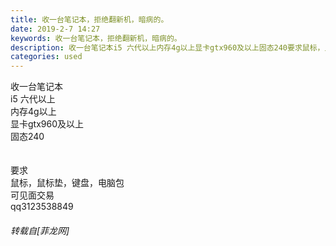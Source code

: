 ```yaml
---
title: 收一台笔记本，拒绝翻新机，暗病的。
date: 2019-2-7 14:27
keywords: 收一台笔记本，拒绝翻新机，暗病的。
description: 收一台笔记本i5 六代以上内存4g以上显卡gtx960及以上固态240要求鼠标，鼠标垫，键盘，电脑包可见面交易qq3123538849
categories: used
---
```

<td class="t_f" id="postmessage_2941887">

收一台笔记本<br/>
i5 六代以上<br/>
内存4g以上<br/>
显卡gtx960及以上<br/>
固态240<br/>
<br/>
<br/>
要求<br/>
鼠标，鼠标垫，键盘，电脑包<br/>
可见面交易<br/>
qq3123538849</td>
###### 转载自[菲龙网]